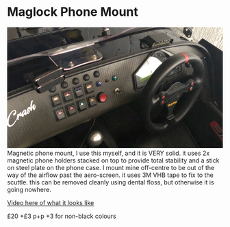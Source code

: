 # Maglock Phone Mount
![maglock-dash.png](img/maglock-dash.jpeg)
Magnetic phone mount, I use this myself, and it is VERY solid. it uses 2x magnetic phone holders stacked on top to provide total stability and a stick on steel plate on the phone case. I mount mine off-centre to be out of the way of the airflow past the aero-screen. it uses 3M VHB tape to fix to the scuttle. this can be removed cleanly using dental floss, but otherwise it is going nowhere.

[Video here of what it looks like](https://youtu.be/bOc9bqDt7ds)

£20 +£3 p+p +3 for non-black colours
